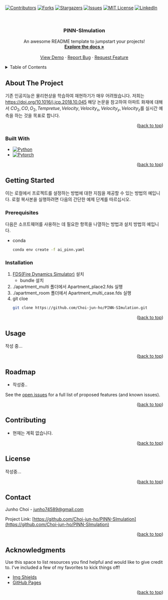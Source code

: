 <!-- Improved compatibility of back to top link: See: https://github.com/Choi-jun-ho/PINN-SImulation/pull/73 -->
<a id="readme-top"></a>
<!--
*** Thanks for checking out the PINN-SImulation. If you have a suggestion
*** that would make this better, please fork the repo and create a pull request
*** or simply open an issue with the tag "enhancement".
*** Don't forget to give the project a star!
*** Thanks again! Now go create something AMAZING! :D
-->



<!-- PROJECT SHIELDS -->
<!--
*** I'm using markdown "reference style" links for readability.
*** Reference links are enclosed in brackets [ ] instead of parentheses ( ).
*** See the bottom of this document for the declaration of the reference variables
*** for contributors-url, forks-url, etc. This is an optional, concise syntax you may use.
*** https://www.markdownguide.org/basic-syntax/#reference-style-links
-->
[![Contributors][contributors-shield]][contributors-url]
[![Forks][forks-shield]][forks-url]
[![Stargazers][stars-shield]][stars-url]
[![Issues][issues-shield]][issues-url]
[![MIT License][license-shield]][license-url]
[![LinkedIn][linkedin-shield]][linkedin-url]



<!-- PROJECT LOGO -->
<br />
<div align="center">

  <h3 align="center">PINN-SImulation</h3>

  <p align="center">
    An awesome README template to jumpstart your projects!
    <br />
    <a href="https://github.com/Choi-jun-ho/PINN-SImulation"><strong>Explore the docs »</strong></a>
    <br />
    <br />
    <a href="https://github.com/Choi-jun-ho/PINN-SImulation">View Demo</a>
    ·
    <a href="https://github.com/Choi-jun-ho/PINN-SImulation/issues/new?labels=bug&template=bug-report---.md">Report Bug</a>
    ·
    <a href="https://github.com/Choi-jun-ho/PINN-SImulation/issues/new?labels=enhancement&template=feature-request---.md">Request Feature</a>
  </p>
</div>



<!-- TABLE OF CONTENTS -->
<details>
  <summary>Table of Contents</summary>
  <ol>
    <li>
      <a href="#about-the-project">About The Project</a>
      <ul>
        <li><a href="#built-with">Built With</a></li>
      </ul>
    </li>
    <li>
      <a href="#getting-started">Getting Started</a>
      <ul>
        <li><a href="#prerequisites">Prerequisites</a></li>
        <li><a href="#installation">Installation</a></li>
      </ul>
    </li>
    <li><a href="#usage">Usage</a></li>
    <li><a href="#roadmap">Roadmap</a></li>
    <li><a href="#contributing">Contributing</a></li>
    <li><a href="#license">License</a></li>
    <li><a href="#contact">Contact</a></li>
    <li><a href="#acknowledgments">Acknowledgments</a></li>
  </ol>
</details>



<!-- ABOUT THE PROJECT -->
## About The Project

기존 인공지능은 물리현상을 학습하여 재현하기가 매우 어려웠습니다.
저희는 https://doi.org/10.1016/j.jcp.2018.10.045 해당 논문을 참고하여 아파트 화재에 대해서 $CO_2, CO, O_2, Tempretue, Velocity, Velocity_x, Velocity_y, Velocity_z$를 실시간 예측을 하는 것을 목표로 합니다.




<p align="right">(<a href="#readme-top">back to top</a>)</p>



### Built With


* [![Python][Python.com]][Python-url]
* [![Pytorch][Pytorch.com]][Pytorch-url]

<p align="right">(<a href="#readme-top">back to top</a>)</p>



<!-- GETTING STARTED -->
## Getting Started

이는 로컬에서 프로젝트를 설정하는 방법에 대한 지침을 제공할 수 있는 방법의 예입니다.
로컬 복사본을 실행하려면 다음의 간단한 예제 단계를 따르십시오.

### Prerequisites

다음은 소프트웨어를 사용하는 데 필요한 항목을 나열하는 방법과 설치 방법의 예입니다.

* conda
  ```sh
  conda env create -f ai_pinn.yaml
  ```

### Installation

1. [FDS(Fire Dynamics Simulator)](https://pages.nist.gov/fds-smv/downloads.html) 설치
    - bundle 설치
2. ./apartment_multi 폴더에서 Apartment_place2.fds 실행
3. ./apartment_room 폴더에서 Apartment_multi_case.fds 실행
4. git cloe
   ```sh
   git clone https://github.com/Choi-jun-ho/PINN-SImulation.git
   ```

<p align="right">(<a href="#readme-top">back to top</a>)</p>



<!-- USAGE EXAMPLES -->
## Usage

작성 중...

<p align="right">(<a href="#readme-top">back to top</a>)</p>



<!-- ROADMAP -->
## Roadmap

- 작성중..

See the [open issues](https://github.com/Choi-jun-ho/PINN-SImulation/issues) for a full list of proposed features (and known issues).

<p align="right">(<a href="#readme-top">back to top</a>)</p>



<!-- CONTRIBUTING -->
## Contributing

- 현재는 계획 없습니다.

<p align="right">(<a href="#readme-top">back to top</a>)</p>



<!-- LICENSE -->
## License

<!-- Distributed under the MIT License. See `LICENSE.txt` for more information. -->
작성중...

<p align="right">(<a href="#readme-top">back to top</a>)</p>



<!-- CONTACT -->
## Contact

Junho Choi - junho74589@gmail.com

Project Link: [https://github.com/Choi-jun-ho/PINN-SImulation](https://github.com/Choi-jun-ho/PINN-SImulation)

<p align="right">(<a href="#readme-top">back to top</a>)</p>



<!-- ACKNOWLEDGMENTS -->
## Acknowledgments

Use this space to list resources you find helpful and would like to give credit to. I've included a few of my favorites to kick things off!

* [Img Shields](https://shields.io)
* [GitHub Pages](https://pages.github.com)

<p align="right">(<a href="#readme-top">back to top</a>)</p>



<!-- MARKDOWN LINKS & IMAGES -->
<!-- https://www.markdownguide.org/basic-syntax/#reference-style-links -->
[contributors-shield]: https://img.shields.io/github/contributors/Choi-jun-ho/PINN-SImulation.svg?style=for-the-badge
[contributors-url]: https://github.com/Choi-jun-ho/PINN-SImulation/graphs/contributors
[forks-shield]: https://img.shields.io/github/forks/Choi-jun-ho/PINN-SImulation.svg?style=for-the-badge
[forks-url]: https://github.com/Choi-jun-ho/PINN-SImulation/network/members
[stars-shield]: https://img.shields.io/github/stars/Choi-jun-ho/PINN-SImulation.svg?style=for-the-badge
[stars-url]: https://github.com/Choi-jun-ho/PINN-SImulation/stargazers
[issues-shield]: https://img.shields.io/github/issues/Choi-jun-ho/PINN-SImulation.svg?style=for-the-badge
[issues-url]: https://github.com/Choi-jun-ho/PINN-SImulation/issues
[license-shield]: https://img.shields.io/github/license/Choi-jun-ho/PINN-SImulation.svg?style=for-the-badge
[license-url]: https://github.com/Choi-jun-ho/PINN-SImulation/blob/master/LICENSE.txt
[linkedin-shield]: https://img.shields.io/badge/-LinkedIn-black.svg?style=for-the-badge&logo=linkedin&colorB=555
[linkedin-url]: https://www.linkedin.com/in/%EC%A4%80%ED%98%B8-%EC%B5%9C-58b64323a/
[Python.com]: https://img.shields.io/badge/Python-3776AB?style=for-the-badge&logo=Python&logoColor=white
[Python-url]: https://www.python.org/
[Pytorch.com]: https://img.shields.io/badge/Pytorch-EE4C2C?style=for-the-badge&logo=Pytorch&logoColor=white
[Pytorch-url]: https://pytorch.org/